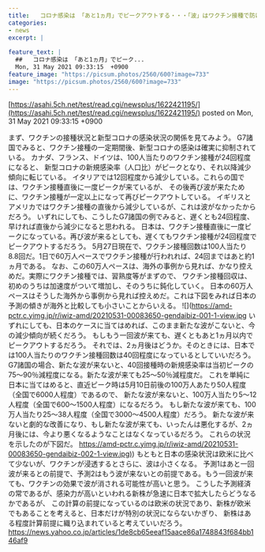 ```yaml
---
title:   コロナ感染は 「あと1ヵ月」でピークアウトする・・・「波」はワクチン接種で防げる  
categories:
- news
excerpt: |
  
feature_text: |
  ##   コロナ感染は 「あと1ヵ月」でピーク...
  Mon, 31 May 2021 09:33:15  +0900
feature_image: "https://picsum.photos/2560/600?image=733"
image: "https://picsum.photos/2560/600?image=733"
---
```


[https://asahi.5ch.net/test/read.cgi/newsplus/1622421195/](https://asahi.5ch.net/test/read.cgi/newsplus/1622421195/)
posted on Mon, 31 May 2021 09:33:15  +0900

<!--more-->

まず、ワクチンの接種状況と新型コロナの感染状況の関係を見てみよう。 G7諸国でみると、ワクチン接種の一定期間後、新型コロナの感染は確実に抑制されている。 カナダ、フランス、ドイツは、100人当たりのワクチン接種が24回程度になると、 新型コロナの新規感染率（人口比）がピークとなり、それ以降減少傾向に転じている。 イタリアでは12回程度から減少している。これらの国では、ワクチン接種直後に一度ピークが来ているが、 その後再び波が来たために、ワクチン接種が一定以上になって再びピークアウトしている。 イギリスとアメリカではワクチン接種の直後から減少しているが、これは波がなかったからだろう。 いずれにしても、こうしたG7諸国の例でみると、遅くとも24回程度、早ければ直後から減少になると思われる。 日本は、ワクチン接種直後に一度ピークになっている。再び波が来るとしても、遅くてもワクチン接種が24回程度でピークアウトするだろう。 5月27日現在で、ワクチン接種回数は100人当たり8.8回だ。1日で60万人ペースでワクチン接種が行われれば、24回まではあと約1ヵ月である。 なお、この60万人ペースは、海外の事例から見れば、かなり控えめだ。実際にワクチン接種では、習熟度等がまずので、 ワクチン接種回収は、初めのうちは加速度がついて増加し、そのうちに鈍化していく。 日本の60万人ペースはそうした海外から事例から見れば控えめだ。これは下図をみれば日本の予測の傾きが海外と比較しても小さいことからいえる。 ![](https://amd-pctr.c.yimg.jp/r/iwiz-amd/20210531-00083650-gendaibiz-001-1-view.jpg いずれにしても、日本のケースに当てはめれば、このまま新たな波がこないと、今の減少傾向が続くだろう。 もしもう一回波が来ても、遅くともあと1ヵ月以内でピークアウトするだろう。 それでは、2ヵ月後はどうか。そのときには、日本では100人当たりのワクチン接種回数は40回程度になっているとしていいだろう。 G7諸国の場合、新たな波が来ないと、40回接種時の新規感染率は当初ピークの75〜90％減程度になる。新たな波が来ても25〜50％減程度だ。 これを単純に日本に当てはめると、直近ピーク時は5月10日前後の100万人あたり50人程度（全国で6000人程度）であるので、 新たな波が来ないと、100万人当たり5〜12人程度（全国で600〜1500人程度）になるだろう。 もし新たな波が来ても、100万人当たり25〜38人程度（全国で3000〜4500人程度）だろう。 新たな波が来ないと劇的な改善になり、もし新たな波が来ても、いったんは悪化するが、2ヵ月後には、今より悪くなるようなことはなくなっているだろう。 これらの状況を示したのが下図だ。 [https://amd-pctr.c.yimg.jp/r/iwiz-amd/20210531-00083650-gendaibiz-002-1-view.jpg)](https://amd-pctr.c.yimg.jp/r/iwiz-amd/20210531-00083650-gendaibiz-002-1-view.jpg)) もともと日本の感染状況は欧米に比べて少ないが、ワクチンが浸透するとさらに、波は小さくなる。 予測1はあと一回波が来るとの前提で、予測2はもう波が来ないとの前提である。もう一回波が来ても、ワクチンの効果で波が消される可能性が高いと思う。 こうした予測経済の常であるが、感染力が高いといわれる新株が急速に日本で拡大したらどうなるかであるが、 この計算の前提になっているのは欧米の状況であり、新株が欧米でもあることを考えると、日本だけが特別の状況にならないかぎり、 新株はある程度計算前提に織り込まれていると考えていいだろう。 https://news.yahoo.co.jp/articles/1de8cb65eeaf15aace86a1748843f684bb146af9
